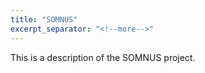 ```yaml
---
title: "SOMNUS"
excerpt_separator: "<!--more-->"
---
```


This is a description of the SOMNUS project.
